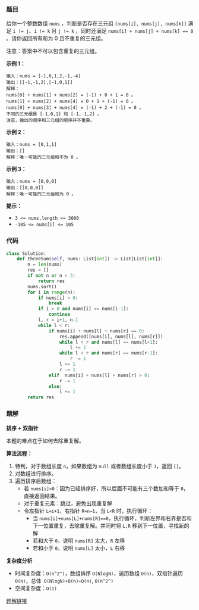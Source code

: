 ### 题目

给你一个整数数组 `nums` ，判断是否存在三元组 `[nums[i], nums[j], nums[k]]` 满足 `i != j`、`i != k` 且 `j != k` ，同时还满足 `nums[i] + nums[j] + nums[k] == 0` 。请你返回所有和为 0 且不重复的三元组。

注意：答案中不可以包含重复的三元组。
 

**示例 1：**

```
输入：nums = [-1,0,1,2,-1,-4]
输出：[[-1,-1,2],[-1,0,1]]
解释：
nums[0] + nums[1] + nums[2] = (-1) + 0 + 1 = 0 。
nums[1] + nums[2] + nums[4] = 0 + 1 + (-1) = 0 。
nums[0] + nums[3] + nums[4] = (-1) + 2 + (-1) = 0 。
不同的三元组是 [-1,0,1] 和 [-1,-1,2] 。
注意，输出的顺序和三元组的顺序并不重要。
```

**示例 2：**

```
输入：nums = [0,1,1]
输出：[]
解释：唯一可能的三元组和不为 0 。
```

**示例 3：**

```
输入：nums = [0,0,0]
输出：[[0,0,0]]
解释：唯一可能的三元组和为 0 。
```

**提示：**

- `3 <= nums.length <= 3000`
- `-105 <= nums[i] <= 105`


### 代码

```python
class Solution:
    def threeSum(self, nums: List[int]) -> List[List[int]]:
        n = len(nums)
        res = []
        if not n or n < 3:
            return res
        nums.sort()
        for i in range(n):
            if nums[i] > 0:
                break
            if i > 0 and nums[i] == nums[i-1]:
                continue
            l, r = i+1, n-1
            while l < r:
                if nums[i] + nums[l] + nums[r] == 0:
                    res.append([nums[i], nums[l], nums[r]])
                    while l < r and nums[l] == nums[l+1]:
                        l += 1
                    while l < r and nums[r] == nums[r-1]:
                        r -= 1
                    l += 1
                    r -= 1
                elif  nums[i] + nums[l] + nums[r] > 0:
                    r -= 1
                else:
                    l += 1
        return res
```

### 题解

**排序 + 双指针**

本题的难点在于如何去除重复解。

**算法流程：**
1. 特判，对于数组长度 `n`，如果数组为 `null` 或者数组长度小于 `3`，返回 `[]`。
2. 对数组进行排序。
3. 遍历排序后数组：
    - 若 `nums[i]>0`：因为已经排序好，所以后面不可能有三个数加和等于 `0`，直接返回结果。
    - 对于重复元素：跳过，避免出现重复解
    - 令左指针 `L=i+1`，右指针 `R=n−1`，当 `L<R` 时，执行循环：
        - 当 `nums[i]+nums[L]+nums[R]==0`，执行循环，判断左界和右界是否和下一位置重复，去除重复解。并同时将 `L,R` 移到下一位置，寻找新的解
        - 若和大于 `0`，说明 `nums[R]` 太大，`R` 左移
        - 若和小于 `0`，说明 `nums[L]` 太小，`L` 右移

**复杂度分析**
- 时间复杂度：`O(n^2^)`，数组排序 `O(Nlog⁡N)`，遍历数组 `O(n)`，双指针遍历 `O(n)`，总体` O(Nlog⁡N)+O(n)∗O(n)`, `O(n^2^)`
- 空间复杂度：`O(1)`

[题解链接](https://leetcode.cn/problems/3sum/solutions/39722/pai-xu-shuang-zhi-zhen-zhu-xing-jie-shi-python3-by/)